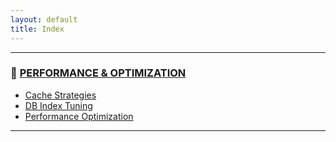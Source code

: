 ```yaml
---
layout: default
title: Index
---
```





---

### 🔗 [PERFORMANCE & OPTIMIZATION](/study/performance-and-optimization/)

- [Cache Strategies](/study/performance-and-optimization/cache-strategies.md)
- [DB Index Tuning](/study/performance-and-optimization/db-index-tuning.md)
- [Performance Optimization](/study/performance-and-optimization/performance-optimization.md)


---
